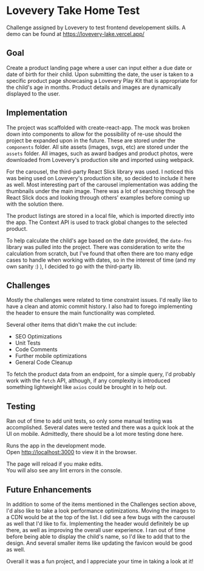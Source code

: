 # Lovevery Take Home Test
Challenge assigned by Lovevery to test frontend developement skills.
A demo can be found at https://lovevery-lake.vercel.app/

## Goal
Create a product landing page where a user can input either a due date or date of birth for their child. Upon submitting the date, the user is taken to a specific product page showcasing a Lovevery Play Kit that is appropriate for the child's age in months. Product details and images are dynamically displayed to the user.

## Implementation
The project was scaffolded with create-react-app. The mock was broken down into components to allow for the possibility of re-use should the project be expanded upon in the future. These are stored under the `components` folder. All site assets (images, svgs, etc) are stored under the `assets` folder. All images, such as award badges and product photos, were downloaded from Lovevery's production site and imported using webpack. 

For the carousel, the third-party React Slick library was used. I noticed this was being used on Lovevery's production site, so decided to include it here as well. Most interesting part of the carousel implementation was adding the thumbnails under the main image. There was a lot of searching through the React Slick docs and looking through others' examples before coming up with the solution there.

The product listings are stored in a local file, which is imported directly into the app. The Context API is used to track global changes to the selected product.

To help calculate the child's age based on the date provided, the `date-fns` library was pulled into the project. There was consideration to write the calculation from scratch, but I've found that often there are too many edge cases to handle when working with dates, so in the interest of time (and my own sanity :) ), I decided to go with the third-party lib.

## Challenges
Mostly the challenges were related to time constraint issues. I'd really like to have a clean and atomic commit history. I also had to forego implementing the header to ensure the main functionality was completed. 

Several other items that didn't make the cut include:
- SEO Optimizations
- Unit Tests
- Code Comments
- Further mobile optimizations
- General Code Cleanup

To fetch the product data from an endpoint, for a simple query, I'd probably work with the `fetch` API, although, if any complexity is introduced something lightweight like `axios` could be brought in to help out.

## Testing
Ran out of time to add unit tests, so only some manual testing was accomplished. Several dates were tested and there was a quick look at the UI on mobile. Admittedly, there should be a lot more testing done here.

Runs the app in the development mode.\
Open [http://localhost:3000](http://localhost:3000) to view it in the browser.

The page will reload if you make edits.\
You will also see any lint errors in the console.

## Future Enhancements
In addition to some of the items mentioned in the Challenges section above, I'd also like to take a look performance optimizations. Moving the images to a CDN would be at the top of the list. I did see a few bugs with the carousel as well that I'd like to fix. Implementing the header would definitely be up there, as well as improving the overall user experience. I ran out of time before being able to display the child's name, so I'd like to add that to the design. And several smaller items like updating the favicon would be good as well.

Overall it was a fun project, and I appreciate your time in taking a look at it!
